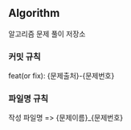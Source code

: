 ## Algorithm
알고리즘 문제 풀이 저장소
<br/>


### 커밋 규칙
feat(or fix): {문제출처}-{문제번호}

### 파일명 규칙
작성 파일명 => {문제이름}_{문제번호}
